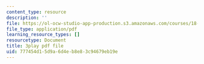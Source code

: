 ```yaml
---
content_type: resource
description: ''
file: https://ol-ocw-studio-app-production.s3.amazonaws.com/courses/18-01sc-single-variable-calculus-fall-2010/777454d15d9a6d4eb8e83c94679eb19e_aeXp1zC6Hls.pdf
file_type: application/pdf
learning_resource_types: []
resourcetype: Document
title: 3play pdf file
uid: 777454d1-5d9a-6d4e-b8e8-3c94679eb19e
---
```

